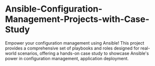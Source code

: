 # Ansible-Configuration-Management-Projects-with-Case-Study
Empower your configuration management using Ansible! This project provides a comprehensive set of playbooks and roles designed for real-world scenarios, offering a hands-on case study to showcase Ansible's power in configuration management, application deployment.
